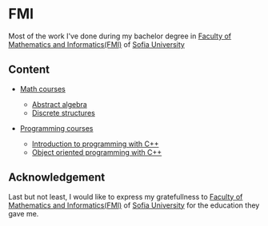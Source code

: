 # FMI
Most of the work I've done during my bachelor degree in [Faculty of Mathematics and Informatics(FMI)](https://www.fmi.uni-sofia.bg/en) of [Sofia University](https://www.uni-sofia.bg/eng)

## Content
* [Math courses](https://github.com/valentinstoqnov/fmi-education/tree/master/math)
  * [Abstract algebra](https://github.com/valentinstoqnov/fmi-education/tree/master/math/abstract-algebra)
  * [Discrete structures](https://github.com/valentinstoqnov/fmi-education/tree/master/math/dicrete-structures)
  
* [Programming courses](https://github.com/valentinstoqnov/fmi-education/tree/master/programming)
  * [Introduction to programming with C++](https://github.com/valentinstoqnov/fmi-education/tree/master/programming/introduction-to-programming-cpp)
  * [Object oriented programming with C++](https://github.com/valentinstoqnov/fmi-education/tree/master/programming/oop-cpp)
  
## Acknowledgement
Last but not least, I would like to express my gratefullness to [Faculty of Mathematics and Informatics(FMI)](https://www.fmi.uni-sofia.bg/en) of [Sofia University](https://www.uni-sofia.bg/eng) for the education they gave me.
